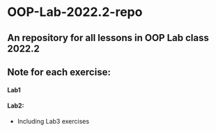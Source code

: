 # OOP-Lab-2022.2-repo
An repository for all lessons in OOP Lab class 2022.2
----
## Note for each exercise: 
#### Lab1
#### Lab2:
- Including Lab3 exercises
